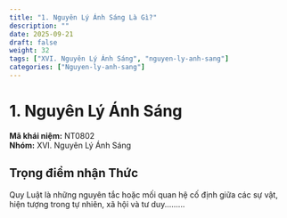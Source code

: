 ```yaml
---
title: "1. Nguyên Lý Ánh Sáng Là Gì?"
description: ""
date: 2025-09-21
draft: false
weight: 32
tags: ["XVI. Nguyên Lý Ánh Sáng", "nguyen-ly-anh-sang"]
categories: ["Nguyen-ly-anh-sang"]
---
```


# 1. Nguyên Lý Ánh Sáng

**Mã khái niệm:** NT0802  
**Nhóm:** XVI. Nguyên Lý Ánh Sáng 
<!-- **Tên Khoá học:** THẤU HIỂU NỘI TÂM - KIẾN TẠO AN VUI -->

## Trọng điểm nhận Thức

Quy Luật là những nguyên tắc hoặc mối quan hệ cố định giữa các sự vật, hiện tượng trong tự nhiên, xã hội và tư duy.........